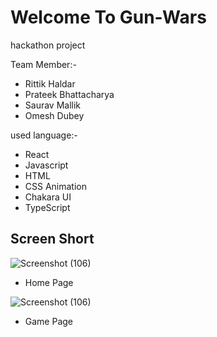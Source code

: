 #  Welcome To Gun-Wars
hackathon project


Team Member:-
- Rittik Haldar
- Prateek Bhattacharya
- Saurav Mallik
- Omesh Dubey

used language:-
- React
- Javascript
- HTML
- CSS Animation
- Chakara UI
- TypeScript

## Screen Short

![Screenshot (106)]()
- Home Page

![Screenshot (106)]()
- Game Page
